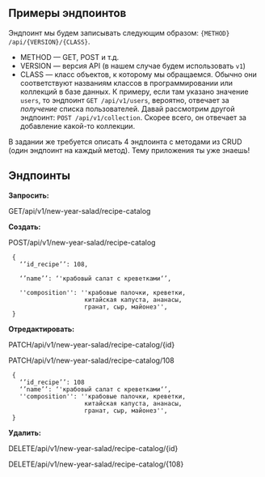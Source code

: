 ## Примеры эндпоинтов

Эндпоинт мы будем записывать следующим образом: `{METHOD} /api/{VERSION}/{CLASS}`. 

- METHOD — GET, POST и т.д.
- VERSION — версия API (в нашем случае будем использовать `v1`)
- CLASS — класс объектов, к которому мы обращаемся. Обычно они соответствуют названиям классов в программировании или коллекций в базе данных. К примеру, если там указано значение `users`, то эндпоинт `GET /api/v1/users`, вероятно, отвечает за _получение_ списка пользователей. Давай рассмотрим другой эндпоинт: `POST /api/v1/collection`. Скорее всего, он отвечает за добавление какой-то коллекции. 

В задании же требуется описать 4 эндпоинта с методами из CRUD (один эндпоинт на каждый метод). Тему приложения ты уже знаешь!

## Эндпоинты

**Запросить:**

GET/api/v1/new-year-salad/recipe-catalog 

**Создать:**

POST/api/v1/new-year-salad/recipe-catalog 

     { 
       ‘’id_recipe’’: 108,

       ‘’name’’: ‘'крабовый салат с креветками‘’,

       ''composition'': ''крабовые палочки, креветки,    
                         китайская капуста, ананасы,  
                         гранат, сыр, майонез'', 
     }


**Отредактировать:**

PATCH/api/v1/new-year-salad/recipe-catalog/{id}

PATCH/api/v1/new-year-salad/recipe-catalog/108

     { 
       ‘’id_recipe’’: 108
       ‘’name’’: ‘'крабовый салат с креветками‘’,
       ''composition'': ''крабовые палочки, креветки,    
                         китайская капуста, ананасы,  
                         гранат, сыр, майонез'',
     }

**Удалить:**

DELETE/api/v1/new-year-salad/recipe-catalog/{id}

DELETE/api/v1/new-year-salad/recipe-catalog/{108}
